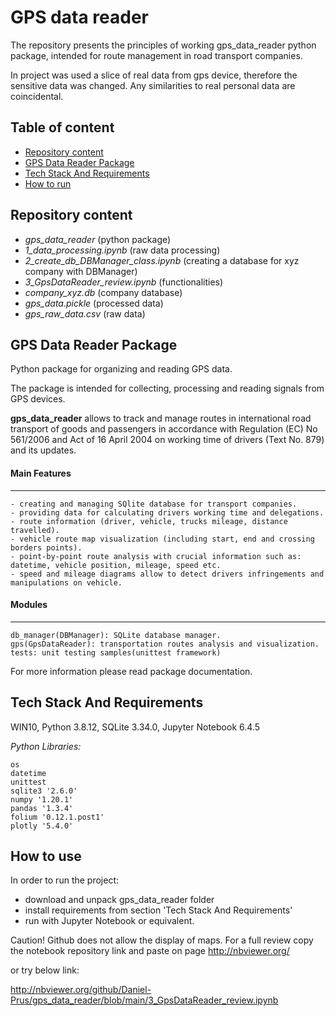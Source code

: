 
# GPS data reader

The repository presents the principles of working gps_data_reader python package, intended for route management in road transport companies. 

In project was used a slice of real data from gps device, therefore the sensitive data was changed.
Any similarities to real personal data are coincidental.

## Table of content

* [Repository content](#Repository-content)
* [GPS Data Reader Package](#GPS-Data-Reader-Package)
* [Tech Stack And Requirements](#Tech-Stack-And-Requirements)
* [How to run](#How-to-run)
## Repository content

- *gps_data_reader* (python package)
- *1_data_processing.ipynb* (raw data processing)
- *2_create_db_DBManager_class.ipynb*  (creating a database for xyz company with DBManager)
- *3_GpsDataReader_review.ipynb* (functionalities)
- *company_xyz.db* (company database)
- *gps_data.pickle* (processed data)
- *gps_raw_data.csv* (raw data)
## GPS Data Reader Package

Python package for organizing and reading GPS data.

The package is intended for collecting, processing and reading signals from GPS devices.

**gps_data_reader** allows to track and manage routes in international road transport of goods and passengers
in accordance with Regulation (EC) No 561/2006 and 	Act of 16 April 2004 on working time of drivers (Text No. 879) and its updates.

#### Main Features
-------------
    - creating and managing SQlite database for transport companies.
    - providing data for calculating drivers working time and delegations.
    - route information (driver, vehicle, trucks mileage, distance travelled).
    - vehicle route map visualization (including start, end and crossing borders points).
    - point-by-point route analysis with crucial information such as: datetime, vehicle position, mileage, speed etc.
    - speed and mileage diagrams allow to detect drivers infringements and manipulations on vehicle.
    
 #### Modules
-------------
    db_manager(DBManager): SQLite database manager.
    gps(GpsDataReader): transportation routes analysis and visualization.
    tests: unit testing samples(unittest framework)

For more information please read package documentation.
## Tech Stack And Requirements

WIN10, Python 3.8.12, SQLite 3.34.0, Jupyter Notebook 6.4.5

*Python Libraries:*
    
    os
    datetime
    unittest 
    sqlite3 '2.6.0'
    numpy '1.20.1'
    pandas '1.3.4'
    folium '0.12.1.post1'
    plotly '5.4.0'



## How to use
In order to run the project:
- download and unpack gps_data_reader folder
- install requirements from section 'Tech Stack And Requirements'
- run with Jupyter Notebook or equivalent.

Caution! Github does not allow the display of maps. For a full review copy the notebook repository link and paste on page http://nbviewer.org/ 

or try below link:

http://nbviewer.org/github/Daniel-Prus/gps_data_reader/blob/main/3_GpsDataReader_review.ipynb